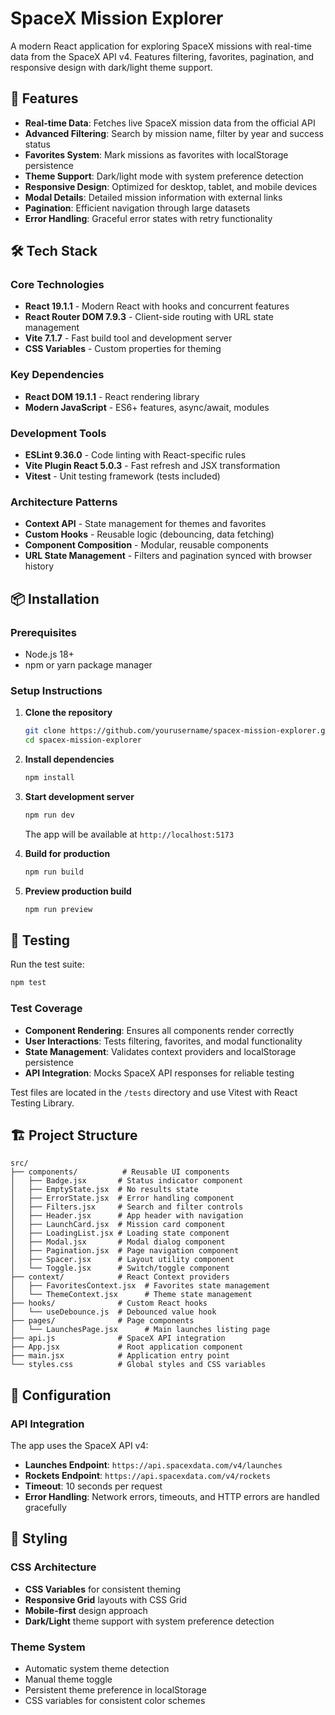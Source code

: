 # SpaceX Mission Explorer

A modern React application for exploring SpaceX missions with real-time data from the SpaceX API v4. Features filtering, favorites, pagination, and responsive design with dark/light theme support.

## 🚀 Features

- **Real-time Data**: Fetches live SpaceX mission data from the official API
- **Advanced Filtering**: Search by mission name, filter by year and success status
- **Favorites System**: Mark missions as favorites with localStorage persistence
- **Theme Support**: Dark/light mode with system preference detection
- **Responsive Design**: Optimized for desktop, tablet, and mobile devices
- **Modal Details**: Detailed mission information with external links
- **Pagination**: Efficient navigation through large datasets
- **Error Handling**: Graceful error states with retry functionality

## 🛠 Tech Stack

### Core Technologies

- **React 19.1.1** - Modern React with hooks and concurrent features
- **React Router DOM 7.9.3** - Client-side routing with URL state management
- **Vite 7.1.7** - Fast build tool and development server
- **CSS Variables** - Custom properties for theming

### Key Dependencies

- **React DOM 19.1.1** - React rendering library
- **Modern JavaScript** - ES6+ features, async/await, modules

### Development Tools

- **ESLint 9.36.0** - Code linting with React-specific rules
- **Vite Plugin React 5.0.3** - Fast refresh and JSX transformation
- **Vitest** - Unit testing framework (tests included)

### Architecture Patterns

- **Context API** - State management for themes and favorites
- **Custom Hooks** - Reusable logic (debouncing, data fetching)
- **Component Composition** - Modular, reusable components
- **URL State Management** - Filters and pagination synced with browser history

## 📦 Installation

### Prerequisites

- Node.js 18+
- npm or yarn package manager

### Setup Instructions

1. **Clone the repository**

   ```bash
   git clone https://github.com/yourusername/spacex-mission-explorer.git
   cd spacex-mission-explorer
   ```

2. **Install dependencies**

   ```bash
   npm install
   ```

3. **Start development server**

   ```bash
   npm run dev
   ```

   The app will be available at `http://localhost:5173`

4. **Build for production**

   ```bash
   npm run build
   ```

5. **Preview production build**
   ```bash
   npm run preview
   ```

## 🧪 Testing

Run the test suite:

```bash
npm test
```

### Test Coverage

- **Component Rendering**: Ensures all components render correctly
- **User Interactions**: Tests filtering, favorites, and modal functionality
- **State Management**: Validates context providers and localStorage persistence
- **API Integration**: Mocks SpaceX API responses for reliable testing

Test files are located in the `/tests` directory and use Vitest with React Testing Library.

## 🏗 Project Structure

```
src/
├── components/          # Reusable UI components
│   ├── Badge.jsx       # Status indicator component
│   ├── EmptyState.jsx  # No results state
│   ├── ErrorState.jsx  # Error handling component
│   ├── Filters.jsx     # Search and filter controls
│   ├── Header.jsx      # App header with navigation
│   ├── LaunchCard.jsx  # Mission card component
│   ├── LoadingList.jsx # Loading state component
│   ├── Modal.jsx       # Modal dialog component
│   ├── Pagination.jsx  # Page navigation component
│   ├── Spacer.jsx      # Layout utility component
│   └── Toggle.jsx      # Switch/toggle component
├── context/            # React Context providers
│   ├── FavoritesContext.jsx  # Favorites state management
│   └── ThemeContext.jsx      # Theme state management
├── hooks/              # Custom React hooks
│   └── useDebounce.js  # Debounced value hook
├── pages/              # Page components
│   └── LaunchesPage.jsx      # Main launches listing page
├── api.js              # SpaceX API integration
├── App.jsx             # Root application component
├── main.jsx            # Application entry point
└── styles.css          # Global styles and CSS variables
```

## 🔧 Configuration

### API Integration

The app uses the SpaceX API v4:

- **Launches Endpoint**: `https://api.spacexdata.com/v4/launches`
- **Rockets Endpoint**: `https://api.spacexdata.com/v4/rockets`
- **Timeout**: 10 seconds per request
- **Error Handling**: Network errors, timeouts, and HTTP errors are handled gracefully

## 🎨 Styling

### CSS Architecture

- **CSS Variables** for consistent theming
- **Responsive Grid** layouts with CSS Grid
- **Mobile-first** design approach
- **Dark/Light** theme support with system preference detection

### Theme System

- Automatic system theme detection
- Manual theme toggle
- Persistent theme preference in localStorage
- CSS variables for consistent color schemes

